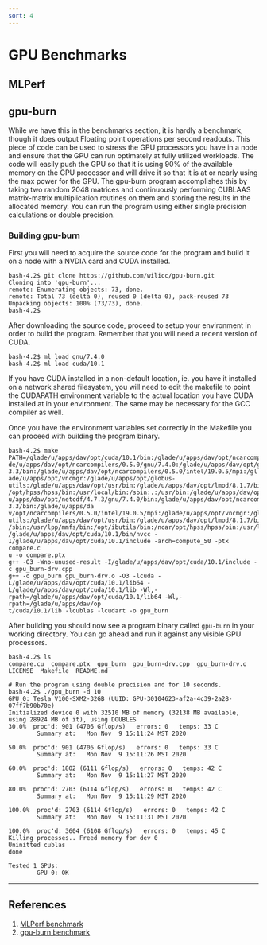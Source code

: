 ```yaml
---
sort: 4
---
```


# GPU Benchmarks

## MLPerf

## gpu-burn

While we have this in the benchmarks section, it is hardly a benchmark, though it does output Floating point operations per second readouts. This piece of code can be used to 
stress the GPU processors you have in a node and ensure that the GPU can run optimately at fully utilized workloads. The code will easily push the GPU so that it is using 90% of 
the available memory on the GPU processor and will drive it so that it is at or nearly using the max power for the GPU. The gpu-burn program accomplishes this by taking two random 2048 matrices and continuously performing CUBLAAS matrix-matrix multiplication routines on them and storing the results in the allocated memory. You can run the program using either single precision calculations or double precision.

### Building gpu-burn

First you will need to acquire the source code for the program and build it on a node with a NVDIA card and CUDA installed.

```
bash-4.2$ git clone https://github.com/wilicc/gpu-burn.git
Cloning into 'gpu-burn'...
remote: Enumerating objects: 73, done.
remote: Total 73 (delta 0), reused 0 (delta 0), pack-reused 73
Unpacking objects: 100% (73/73), done.
bash-4.2$ 
```

After downloading the source code, proceed to setup your environment in order to build the program. Remember that you will need a recent version of CUDA.

```
bash-4.2$ ml load gnu/7.4.0 
bash-4.2$ ml load cuda/10.1
```

If you have CUDA installed in a non-default location, ie. you have it installed on a network shared filesystem, you will need to edit the makefile to point the CUDAPATH environment variable
to the actual location you have CUDA installed at in your environment. The same may be necessary for the GCC compiler as well.

Once you have the environment variables set correctly in the Makefile you can proceed with building the program binary.

```
bash-4.2$ make
PATH=/glade/u/apps/dav/opt/cuda/10.1/bin:/glade/u/apps/dav/opt/ncarcompilers/0.5.0/gnu/7.4.0/mpi:/glade/u/apps/dav/opt/openmpi/4.0.3/gnu/7.4.0/bin:/glade/u/apps/dav/opt/netcdf/4.7.3/gnu/7.4.0/bin:/gla
de/u/apps/dav/opt/ncarcompilers/0.5.0/gnu/7.4.0:/glade/u/apps/dav/opt/gnu/7.4.0/bin:/glade/u/home/jblaas/.local/bin:/usr/lib64/qt-3.3/bin:/glade/u/apps/dav/opt/ncarcompilers/0.5.0/intel/19.0.5/mpi:/gl
ade/u/apps/opt/vncmgr:/glade/u/apps/opt/globus-utils:/glade/u/apps/dav/opt/usr/bin:/glade/u/apps/dav/opt/lmod/8.1.7/bin:/bin:/usr/bin:/usr/local/sbin:/usr/sbin:/usr/lpp/mmfs/bin:/opt/ibutils/bin:/ncar
/opt/hpss/hpss/bin:/usr/local/bin:/sbin:.:/usr/bin:/glade/u/apps/dav/opt/cuda/10.1/bin:/glade/u/apps/dav/opt/ncarcompilers/0.5.0/gnu/7.4.0/mpi:/glade/u/apps/dav/opt/openmpi/4.0.3/gnu/7.4.0/bin:/glade/
u/apps/dav/opt/netcdf/4.7.3/gnu/7.4.0/bin:/glade/u/apps/dav/opt/ncarcompilers/0.5.0/gnu/7.4.0:/glade/u/apps/dav/opt/gnu/7.4.0/bin:/glade/u/home/jblaas/.local/bin:/usr/lib64/qt-3.3/bin:/glade/u/apps/da
v/opt/ncarcompilers/0.5.0/intel/19.0.5/mpi:/glade/u/apps/opt/vncmgr:/glade/u/apps/opt/globus-utils:/glade/u/apps/dav/opt/usr/bin:/glade/u/apps/dav/opt/lmod/8.1.7/bin:/bin:/usr/bin:/usr/local/sbin:/usr
/sbin:/usr/lpp/mmfs/bin:/opt/ibutils/bin:/ncar/opt/hpss/hpss/bin:/usr/local/bin:/sbin /glade/u/apps/dav/opt/cuda/10.1/bin/nvcc -I/glade/u/apps/dav/opt/cuda/10.1/include -arch=compute_50 -ptx compare.c
u -o compare.ptx
g++ -O3 -Wno-unused-result -I/glade/u/apps/dav/opt/cuda/10.1/include -c gpu_burn-drv.cpp
g++ -o gpu_burn gpu_burn-drv.o -O3 -lcuda -L/glade/u/apps/dav/opt/cuda/10.1/lib64 -L/glade/u/apps/dav/opt/cuda/10.1/lib -Wl,-rpath=/glade/u/apps/dav/opt/cuda/10.1/lib64 -Wl,-rpath=/glade/u/apps/dav/op
t/cuda/10.1/lib -lcublas -lcudart -o gpu_burn
```

After building you should now see a program binary called `gpu-burn` in your working directory. You can go ahead and run it against any visible GPU processors.

```
bash-4.2$ ls
compare.cu  compare.ptx  gpu_burn  gpu_burn-drv.cpp  gpu_burn-drv.o  LICENSE  Makefile  README.md

# Run the program using double precision and for 10 seconds.
bash-4.2$ ./gpu_burn -d 10
GPU 0: Tesla V100-SXM2-32GB (UUID: GPU-30104623-af2a-4c39-2a28-07ff7b90b70e)
Initialized device 0 with 32510 MB of memory (32138 MB available, using 28924 MB of it), using DOUBLES
30.0%  proc'd: 901 (4706 Gflop/s)   errors: 0   temps: 33 C
        Summary at:   Mon Nov  9 15:11:24 MST 2020

50.0%  proc'd: 901 (4706 Gflop/s)   errors: 0   temps: 33 C
        Summary at:   Mon Nov  9 15:11:26 MST 2020

60.0%  proc'd: 1802 (6111 Gflop/s)   errors: 0   temps: 42 C
        Summary at:   Mon Nov  9 15:11:27 MST 2020

80.0%  proc'd: 2703 (6114 Gflop/s)   errors: 0   temps: 42 C
        Summary at:   Mon Nov  9 15:11:29 MST 2020

100.0%  proc'd: 2703 (6114 Gflop/s)   errors: 0   temps: 42 C
        Summary at:   Mon Nov  9 15:11:31 MST 2020

100.0%  proc'd: 3604 (6108 Gflop/s)   errors: 0   temps: 45 C
Killing processes.. Freed memory for dev 0
Uninitted cublas
done

Tested 1 GPUs:
        GPU 0: OK
```

---
## References

1. [MLPerf benchmark](https://mlperf.org/)
2. [gpu-burn benchmark](https://github.com/wilicc/gpu-burn)
